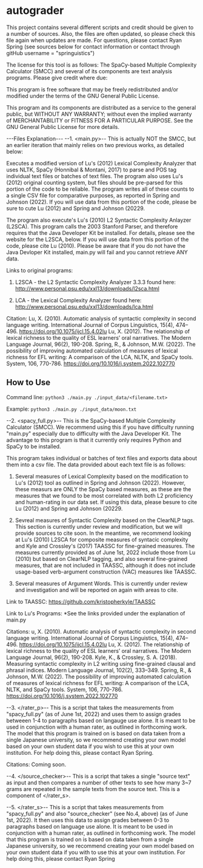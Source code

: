 # autograder

This project contains several different scripts and credit should be given to a number of sources. Also, the files are often updated, 
so please check this file again when updates are made. For questions, please contact Ryan Spring (see sources below for contact information or contact through gitHub username = "springuistics")

The license for this tool is as follows:
The SpaCy-based Multiple Complexity Calculator (SMCC) and several of its components are text analysis programs. Please give credit where due:

This program is free software that may be freely redistributed and/or modified under the terms of the GNU General Public License.

This program and its components are distributed as a service to the general public, but WITHOUT ANY WARRANTY; without even the implied warranty of
MERCHANTABILITY or FITNESS FOR A PARTICULAR PURPOSE. See the GNU General Public License for more details.


---Files Explanation---
--1. <main.py>--
This is actually NOT the SMCC, but an earlier iteration that mainly relies on two previous works, as detailed below:

Executes a modified version of Lu's (2012) Lexical Complexity Analyzer that uses NLTK, SpaCy (Honnibal & Montani, 2017) to parse and POS tag individual text files
or batches of text files. The program also uses Lu's (2012) original counting system, but files should be pre-parsed for this portion of the code to be reliable. 
The program writes all of these counts to a single CSV file for comparative purposes, as reported in Spring and Johnson (2022). If you will use data from this 
portion of the code, please be sure to cute Lu (2012) and Spring and Johnson (20229.

The program also execute's Lu's (2010) L2 Syntactic Complexity Anlayzer (L2SCA). This program calls the 2003 Stanford Parser, and therefore requires that
the Java Developer Kit be installed. For details, please see the website for the L2SCA, below. If you will use data from this portion of the code, please
cite Lu (2010). Please be aware that if you do not have the Java Devloper Kit installed, main.py will fail and you cannot retrieve ANY data.


Links to original programs:
1. L2SCA - the L2 Syntactic Complexity Analyzer 3.3.3
found here: http://www.personal.psu.edu/xxl13/downloads/l2sca.html

2. LCA - the Lexical Complexity Analyzer
found here: http://www.personal.psu.edu/xxl13/downloads/lca.html


Citation:
Lu, X. (2010). Automatic analysis of syntactic complexity in second language writing. International Journal of Corpus Linguistics, 15(4), 474–496. https://doi.org/10.1075/ijcl.15.4.02lu
Lu, X. (2012). The relationship of lexical richness to the quality of ESL learners’ oral narratives. The Modern Language Journal, 96(2), 190-208.
Spring, R., & Johnson, M.W. (2022). The possibility of improving automated calculation of measures of lexical richness for EFL writing: A comparison of the LCA, NLTK, and SpaCy tools. System, 106, 770-786. https://doi.org/10.1016/j.system.2022.102770

## How to Use

Command line:
`python3 ./main.py ./input_data/<filename.txt>`

Example:
`python3 ./main.py ./input_data/moon.txt`



--2. <spacy_full.py>--
This is the SpaCy-based Multiple Complexity Calculator (SMCC). We recommend using this if you have difficulty running "main.py" especially due to difficulty with
the Java Developer Kit. The advantage to this program is that it currently only requires Python and SpaCy to be installed. 

This program takes individual or batches of text files and exports data about them into a csv file. The data provided about each text file is as follows:

1. Several measures of Lexical Complexity based on the modification to Lu's (2012) tool as outlined in Spring and Johnson (2022). However, these measurs are ONLY
the SpaCy based measures, as these are the measures that we found to be most correlated with both L2 proficiency and human-rating in our data set. If using this 
data, please besure to cite Lu (2012) and Spring and Johnson (20229.

2. Sevreal measures of Syntactic Complexity based on the ClearNLP tags. This section is currently under review and modification, but we will provide sources to cite
soon. In the meantime, we recommend looking at Lu's (2010) L2SCA for composite measures of syntacic complexity and Kyle and Crossley's (2017) TAASSC for fine-grained
measures. The measures currently provided as of June 1st, 2022 include those from Lu (2010) but based on ClearNLP tagging, and also several fine-grained measures,
that are not included in TAASSC, although it does not include usage-based verb-argument construction (VAC) measures like TAASSC. 

3. Several measures of Argument Words. This is currently under review and investigation and will be reported on again with areas to cite.

Link to TAASSC:
https://github.com/kristopherkyle/TAASSC

Link to Lu's Programs:
*See the links provided under the explanation of main.py

Citations:
u, X. (2010). Automatic analysis of syntactic complexity in second language writing. International Journal of Corpus Linguistics, 15(4), 474–496. https://doi.org/10.1075/ijcl.15.4.02lu
Lu, X. (2012). The relationship of lexical richness to the quality of ESL learners’ oral narratives. The Modern Language Journal, 96(2), 190-208.
Kyle, K., & Crossley, S. A. (2018). Measuring syntactic complexity in L2 writing using fine-grained clausal and phrasal indices. Modern Language Journal, 102(2), 333–349.
Spring, R., & Johnson, M.W. (2022). The possibility of improving automated calculation of measures of lexical richness for EFL writing: A comparison of the LCA, NLTK, and SpaCy tools. System, 106, 770-786. https://doi.org/10.1016/j.system.2022.102770



--3. </rater_p>--
This is a script that takes the measurements from "spacy_full.py" (as of June 1st, 2022) and uses them to assign grades betweeen 1-4 to paragraphs based on
langauge use alone. It is meant to be used in conjunction with a human rater, as outlined in forthcoming work. The model that this program is trained on is
based on data taken from a single Japanese university, so we recommend creating your own model based on your own student data if you wish to use this at
your own institution. For help doing this, please contact Ryan Spring.

Citations:
Coming soon.

--4. </source_checker>--
This is a script that takes a single "source text" as input and then compares a number of other texts to see how many 3~7 grams are repeated in the sample
texts from the source text. This is a component of </rater_s>.

--5. </rater_s>--
This is a script that takes measurements from "spacy_full.py" and also "source_checker" (see No.4, above) (as of June 1st, 2022). It then uses this data to
assign grades between 0-3 to paragraphs based on language use alone. It is meant to be used in conjunction with a human rater, as outlined in forthcoming work.
The model that this program is trained on is based on data taken from a single Japanese university, so we recommend creating your own model based on your 
own student data if you with to use this at your own institution. For help doing this, please contact Ryan Spring
